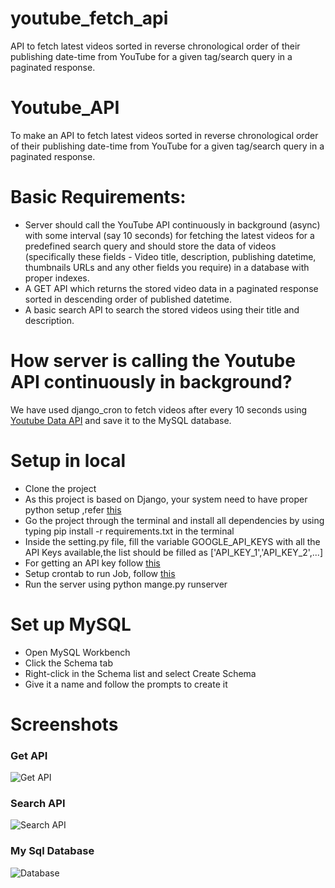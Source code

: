 # youtube_fetch_api
API to fetch latest videos sorted in reverse chronological order of their publishing date-time from YouTube for a given tag/search query in a paginated response.
# Youtube_API
To make an API to fetch latest videos sorted in reverse chronological order of their publishing date-time from YouTube for a given tag/search query in a paginated response.
# Basic Requirements:
- Server should call the YouTube API continuously in background (async) with some interval (say 10 seconds) for fetching the latest videos for a predefined search query and should store the data of videos (specifically these fields - Video title, description, publishing datetime, thumbnails URLs and any other fields you require) in a database with proper indexes.
- A GET API which returns the stored video data in a paginated response sorted in descending order of published datetime.
- A basic search API to search the stored videos using their title and description.
# How server is calling the Youtube API continuously in background?
We have used django_cron to fetch videos after every 10 seconds using [Youtube Data API](https://developers.google.com/youtube/v3/docs/search/list) and save it to the MySQL database.
# Setup in local
- Clone the project
- As this project is based on Django, your system need to have proper python setup ,refer [this](https://www.python.org/downloads/)
- Go the project through the terminal and install all dependencies by using typing pip install -r requirements.txt in the terminal
- Inside the setting.py file, fill the variable GOOGLE_API_KEYS with all the API Keys available,the list should be filled as ['API_KEY_1','API_KEY_2',...]
- For getting an API key follow [this](https://developers.google.com/youtube/v3/getting-started)
- Setup crontab to run Job, follow [this](https://django-cron.readthedocs.io/en/latest/installation.html)
- Run the server using python mange.py runserver
# Set up MySQL
- Open MySQL Workbench
- Click the Schema tab
- Right-click in the Schema list and select Create Schema
- Give it a name and follow the prompts to create it

# Screenshots

### Get API
![Get API](getApi.png)

### Search API
![Search API](SearchAPI.png)

### My Sql Database
![Database](DataBase.png)
